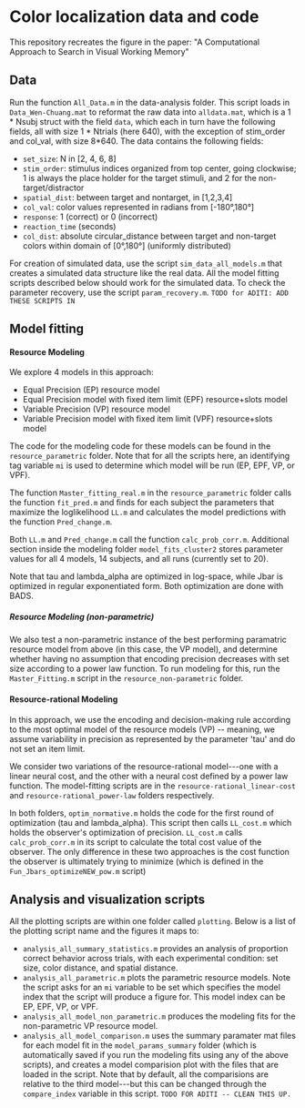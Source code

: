 # Color localization data and code

This repository recreates the figure in the paper: "A Computational Approach to Search in Visual Working Memory"

## Data

Run the function `All_Data.m` in the data-analysis folder. This script loads in `Data_Wen-Chuang.mat` to reformat the raw data into `alldata.mat`, which is a 1 * Nsubj struct with the  field `data`, which each in turn have the following fields, all with size 1 * Ntrials (here 640), with the exception of stim_order and col_val, with size 8*640. The data contains the following fields:

- `set_size`: N in [2, 4, 6, 8]
- `stim_order`: stimulus indices organized from top center, going clockwise; 1 is always the place holder for the target stimuli, and 2 for the non-target/distractor
- `spatial_dist`: between target and nontarget, in [1,2,3,4]
- `col_val`: color values represented in radians from [-180°,180°]
- `response`: 1 (correct) or 0 (incorrect)
- `reaction_time` (seconds)
- `col_dist`: absolute circular_distance between target and non-target colors within domain of [0°,180°] (uniformly distributed)

For creation of simulated data, use the script `sim_data_all_models.m` that creates a simulated data structure like the real data. All the model fitting scripts described below should work for the simulated data. To check the parameter recovery, use the script `param_recovery.m`. `TODO for ADITI: ADD THESE SCRIPTS IN`

## Model fitting

#### Resource Modeling
We explore 4 models in this approach:

- Equal Precision (EP) resource model
- Equal Precision model with fixed item limit (EPF) resource+slots model  
- Variable Precision (VP) resource model
- Variable Precision model with fixed item limit (VPF) resource+slots model

The code for the modeling code for these models can be found in the `resource_parametric` folder. Note that for all the scripts here, an identifying tag variable `mi` is used to determine which model will be run (EP, EPF, VP, or VPF).

The function `Master_fitting_real.m` in the `resource_parametric` folder calls the function `fit_pred.m` and finds for each subject the parameters that maximize the loglikelihood `LL.m` and calculates the model predictions with the function `Pred_change.m`.

Both `LL.m` and  `Pred_change.m` call the function `calc_prob_corr.m`. Additional section inside the modeling folder `model_fits_cluster2` stores parameter values for all 4 models, 14 subjects, and all runs (currently set to 20).

Note that tau and lambda_alpha are optimized in log-space, while Jbar is optimized in regular exponentiated form. Both optimization are done with BADS.

##### Resource Modeling (non-parametric)

We also test a non-parametric instance of the best performing paramatric resource model from above (in this case, the VP model), and determine whether having no assumption that encoding precision decreases with set size according to a power law function. To run modeling for this, run the `Master_Fitting.m` script in the `resource_non-parametric` folder.

#### Resource-rational Modeling

In this approach, we use the encoding and decision-making rule according to the most optimal model of the resource models (VP) -- meaning, we assume variability in precision as represented by the parameter 'tau' and do not set an item limit.

We consider two variations of the resource-rational model---one with a linear neural cost, and the other with a neural cost defined by a power law function. The model-fitting scripts are in the `resource-rational_linear-cost` and `resource-rational_power-law` folders respectively.

In both folders, `optim_normative.m` holds the code for the first round of optimization (tau and lambda_alpha). This script then calls `LL_cost.m` which holds the observer's optimization of precision. `LL_cost.m` calls `calc_prob_corr.m` in its script to calculate the total cost value of the observer. The only difference in these two approaches is the cost function the observer is ultimately trying to minimize (which is defined in the `Fun_Jbars_optimizeNEW_pow.m` script)

## Analysis and visualization scripts

All the plotting scripts are within one folder called `plotting`. Below is a list of the plotting script name and the figures it maps to:

- `analysis_all_summary_statistics.m` provides an analysis of proportion correct behavior across trials, with each experimental condition: set size, color distance, and spatial distance. 
- `analysis_all_parametric.m` plots the parametric resource models. Note the script asks for an `mi` variable to be set which specifies the model index that the script will produce a figure for. This model index can be EP, EPF, VP, or VPF. 
- `analysis_all_model_non_parametric.m` produces the modeling fits for the non-parametric VP resource model.
- `analysis_all_model_comparison.m` uses the summary paramater mat files for each model fit in the `model_params_summary` folder (which is automatically saved if you run the modeling fits using any of the above scripts), and creates a model comparision plot with the files that are loaded in the script. Note that by default, all the comparisions are relative to the third model---but this can be changed through the `compare_index` variable in this script. `TODO FOR ADITI -- CLEAN THIS UP.`

